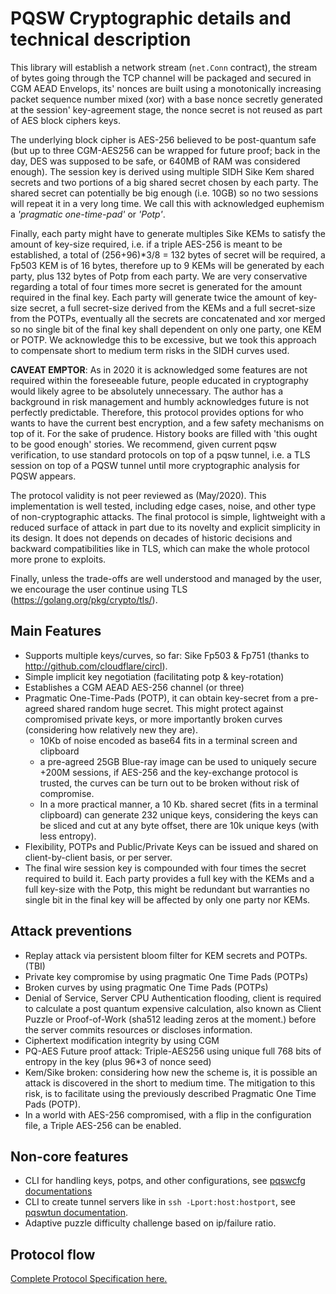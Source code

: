 # PQSW Cryptographic details and technical description

This library will establish a network stream (`net.Conn` contract), the stream of bytes going through the TCP channel 
will be packaged and secured in CGM AEAD Envelops, its' nonces are built using a monotonically increasing packet
sequence number mixed (xor) with a base nonce secretly generated at the session' key-agreement stage, the nonce secret
is not reused as part of AES block ciphers keys.

The underlying block cipher is AES-256 believed to be post-quantum safe (but up to three CGM-AES256 can be wrapped for
future proof; back in the day, DES was supposed to be safe, or 640MB of RAM was considered enough). The session key is
derived using multiple SIDH Sike Kem shared secrets and two portions of a big shared secret chosen by each party.
The shared secret can potentially be big enough (i.e. 10GB) so no two sessions will repeat it in a very long time.
We call this with acknowledged euphemism a _'pragmatic one-time-pad'_ or _'Potp'_.

Finally, each party might have to generate multiples Sike KEMs to satisfy the amount of key-size required, i.e. if a
triple AES-256 is meant to be established, a total of (256+96)*3/8 = 132 bytes of secret will be required, a Fp503 KEM
is of 16 bytes, therefore up to 9 KEMs will be generated by each party, plus 132 bytes of Potp from each party. We are
very conservative regarding a total of four times more secret is generated for the amount required in the final key. 
Each party will generate twice the amount of key-size secret, a full secret-size derived from the KEMs and a full
secret-size from the POTPs, eventually all the secrets are concatenated and xor merged so no single bit of the final key
shall dependent on only one party, one KEM or POTP. We acknowledge this to be excessive, but we took this approach to 
compensate short to medium term risks in the SIDH curves used. 

**CAVEAT EMPTOR**: As in 2020 it is acknowledged some features are not required within the foreseeable future, 
people educated in cryptography would likely agree to be absolutely unnecessary. The author has a background in risk
management and humbly acknowledges future is not perfectly predictable. Therefore, this protocol provides options for
who wants to have the current best encryption, and a few safety mechanisms on top of it. For the sake of prudence.
History books are filled with 'this ought to be good enough' stories. We recommend, given current pqsw verification,
to use standard protocols on top of a pqsw tunnel, i.e. a TLS session on top of a PQSW tunnel until more cryptographic
analysis for PQSW appears.

The protocol validity is not peer reviewed as (May/2020). This implementation is well tested, including edge cases,
noise, and other type of non-cryptographic attacks. The final protocol is simple, lightweight with a reduced surface
of attack in part due to its novelty and explicit simplicity in its design. It does not depends on decades of historic
decisions and backward compatibilities like in TLS, which can make the whole protocol more prone to exploits.

Finally, unless the trade-offs are well understood and managed by the user, we encourage the user continue using TLS 
(https://golang.org/pkg/crypto/tls/).

## Main Features
- Supports multiple keys/curves, so far: Sike Fp503 & Fp751 (thanks to http://github.com/cloudflare/circl).
- Simple implicit key negotiation (facilitating potp & key-rotation)
- Establishes a CGM AEAD AES-256 channel (or three)
- Pragmatic One-Time-Pads (POTP), it can obtain key-secret from a pre-agreed shared random huge secret. This might
  protect against compromised private keys, or more importantly broken curves (considering how relatively new they are).
  - 10Kb of noise encoded as base64 fits in a terminal screen and clipboard
  - a pre-agreed 25GB Blue-ray image can be used to uniquely secure +200M sessions, if AES-256 and the key-exchange
    protocol is trusted, the curves can be turn out to be broken without risk of compromise.
  - In a more practical manner, a 10 Kb. shared secret (fits in a terminal clipboard) can generate 232 unique keys,
    considering the keys can be sliced and cut at any byte offset, there are 10k unique keys (with less entropy).
- Flexibility, POTPs and Public/Private Keys can be issued and shared on client-by-client basis, or per server.
- The final wire session key is compounded with four times the secret required to build it. Each party provides a full
  key with the KEMs and a full key-size with the Potp, this might be redundant but warranties no single bit in the final
  key will be affected by only one party nor KEMs.
    
## Attack preventions
  - Replay attack via persistent bloom filter for KEM secrets and POTPs. (TBI)
  - Private key compromise by using pragmatic One Time Pads (POTPs)
  - Broken curves by using pragmatic One Time Pads (POTPs)
  - Denial of Service, Server CPU Authentication flooding, client is required to calculate a post quantum expensive 
    calculation, also known as Client Puzzle or Proof-of-Work (sha512 leading zeros at the moment.) before the server
    commits resources or discloses information.
  - Ciphertext modification integrity by using CGM
  - PQ-AES Future proof attack: Triple-AES256 using unique full 768 bits of entropy in the key (plus 96*3 of nonce seed)
  - Kem/Sike broken: considering how new the scheme is, it is possible an attack is discovered in the short to medium 
    time. The mitigation to this risk, is to facilitate using the previously described Pragmatic One Time Pads (POTP). 
  - In a world with AES-256 compromised, with a flip in the configuration file, a Triple AES-256 can be enabled.

## Non-core features
- CLI for handling keys, potps, and other configurations, see [pqswcfg documentations](pqswcfg.md)
- CLI to create tunnel servers like in `ssh -Lport:host:hostport`, see [pqswtun documentation](pqswtun.md).
- Adaptive puzzle difficulty challenge based on ip/failure ratio.

## Protocol flow
[Complete Protocol Specification here.](protocol.md)
